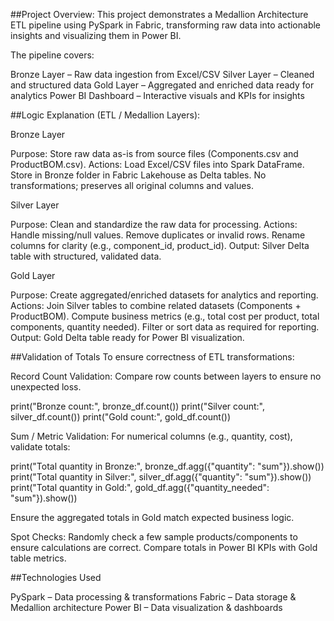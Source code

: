 ##Project Overview:
This project demonstrates a Medallion Architecture ETL pipeline using PySpark in Fabric, transforming raw data into actionable insights and visualizing them in Power BI.

The pipeline covers:

Bronze Layer – Raw data ingestion from Excel/CSV
Silver Layer – Cleaned and structured data
Gold Layer – Aggregated and enriched data ready for analytics
Power BI Dashboard – Interactive visuals and KPIs for insights

##Logic Explanation (ETL / Medallion Layers):

Bronze Layer

Purpose: Store raw data as-is from source files (Components.csv and ProductBOM.csv).
Actions:
Load Excel/CSV files into Spark DataFrame.
Store in Bronze folder in Fabric Lakehouse as Delta tables.
No transformations; preserves all original columns and values.

Silver Layer

Purpose: Clean and standardize the raw data for processing.
Actions:
Handle missing/null values.
Remove duplicates or invalid rows.
Rename columns for clarity (e.g., component_id, product_id).
Output: Silver Delta table with structured, validated data.

Gold Layer

Purpose: Create aggregated/enriched datasets for analytics and reporting.
Actions:
Join Silver tables to combine related datasets (Components + ProductBOM).
Compute business metrics (e.g., total cost per product, total components, quantity needed).
Filter or sort data as required for reporting.
Output: Gold Delta table ready for Power BI visualization.

##Validation of Totals
To ensure correctness of ETL transformations:

Record Count Validation:
Compare row counts between layers to ensure no unexpected loss.

print("Bronze count:", bronze_df.count())
print("Silver count:", silver_df.count())
print("Gold count:", gold_df.count())

Sum / Metric Validation:
For numerical columns (e.g., quantity, cost), validate totals:

print("Total quantity in Bronze:", bronze_df.agg({"quantity": "sum"}).show())
print("Total quantity in Silver:", silver_df.agg({"quantity": "sum"}).show())
print("Total quantity in Gold:", gold_df.agg({"quantity_needed": "sum"}).show())

Ensure the aggregated totals in Gold match expected business logic.

Spot Checks:
Randomly check a few sample products/components to ensure calculations are correct.
Compare totals in Power BI KPIs with Gold table metrics.

##Technologies Used

PySpark – Data processing & transformations
Fabric – Data storage & Medallion architecture
Power BI – Data visualization & dashboards
